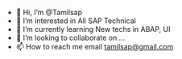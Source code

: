 - 👋 Hi, I’m @Tamilsap
- 👀 I’m interested in All SAP Technical
- 🌱 I’m currently learning New techs in ABAP, UI
- 💞️ I’m looking to collaborate on ...
- 📫 How to reach me email tamilsap@gmail.com

<!---
Tamilsap/Tamilsap is a ✨ special ✨ repository because its `README.md` (this file) appears on your GitHub profile.
You can click the Preview link to take a look at your changes.
--->
